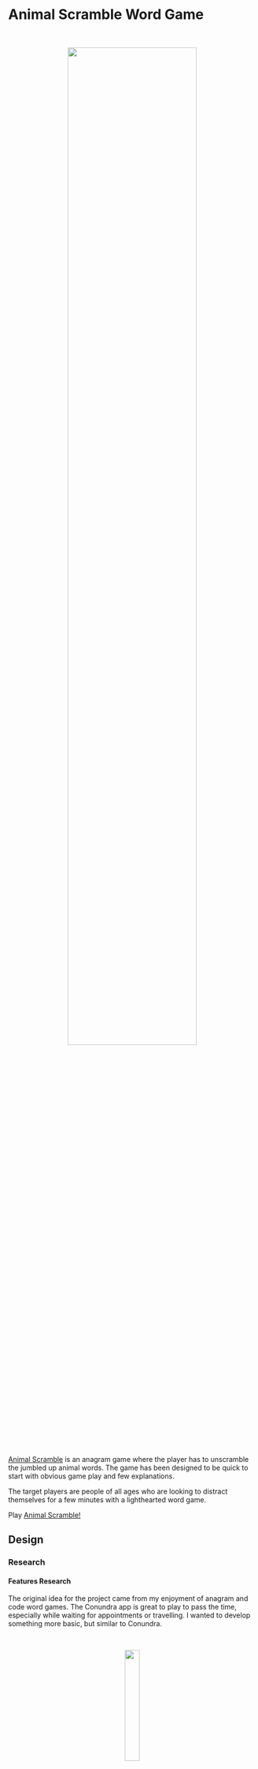 # Animal Scramble Word Game

<br>
<p align="center" width="100%">
    <img width="72%" src="documentation/animal-scramble-demo.gif">
</p>
<br>

[Animal Scramble](https://jeskodes.github.io/word-scramble/) is an anagram game where the player has to unscramble the jumbled up animal words.
The game has been designed to be quick to start with obvious game play and few explanations.

The target players are people of all ages who are looking to distract themselves for a few minutes with a lighthearted word game.

Play [Animal Scramble!](https://jeskodes.github.io/word-scramble/)

## Design

### Research

#### Features Research

The original idea for the project came from my enjoyment of anagram and code word games. The Conundra app is great to play to pass the
time, especially while waiting for appointments or travelling. I wanted to develop something more basic, but similar to Conundra.

<br>
<p align="center" width="100%">
    <img width="24%" src="documentation/conundra-demo.gif">
</p>
<br>

Features of Conundra:

- Select three different levels: Practice, Easy, Hard.
- Gameplay: Buttons to scramble the word again, pass, start again. Scoreboard at the end showing correct and incorrect guesses.

#### Design Research

- I researched word game apps for layout and colour palette ideas.
- The main findings were that the apps used two - three colours, usually one being white, and green was a common main colour.
- Astra Wordsearch and Wordle-type games are two examples:

<br>
<p align="center" width="100%">
    <img width="60%" src="documentation/astra-wordsearch-research.png">
</p>
<br>
<br>
<p align="center" width="100%">
    <img width="60%" src="documentation/wordle-research.png">
</p>
<br>

##### Tutorial Research and Development:

I searched for JavaScript word scramble tutorials to develop my knowlege of JavaScript and which included the basic features I wanted to include in the game.

A large part of the functionality of Animal Scramble is based on a tutorial by Laurence Svekis: [JavaScript Create 5 Fun Word Games by Laurence Svekis](https://www.udemy.com/course/javascript-games/learn/lecture/22686281?start=120#content). Additions, deletions, substitutions and changes are noted in the code.

##### Word Scramble by Laurence Svekis - Final Game Play

<br>
<p align = "center" style="background-color: gray">
  <img src="documentation/word-scramble-udemy-demo.gif" width="30%" style = "border:2px solid gray">
</p>
</br>

I also referred to two similar tutorials by [CodingNepal.](https://www.youtube.com/watch?v=4-s3g_fU7Vg&t=992s)

##### Word Scramble by CodingNepal - Final Game Play

<br>
<p align = "center">
  <img src="documentation/codingnepal-word-scramble.gif" width="30%"> 
</p>
</br>

### Design

- A minimally cluttered single gameplay container which the user can pick up and play almost immediately.
- Intuitive game play: minimal text on the page and only a few instructions needed to understand game play.
- Slight use of border-radius for container, buttons and input box.
- Typeface: Serif font for labels such as name of game, buttons - slightly 70's style; used [google fonts](https://fonts.google.com/)
  Patua One. Sans-serif font for input box and displaying correct word; used [google fonts](https://fonts.google.com/) Roboto.
- Colour Palette: Despite research that word games tend to use a more muted colour palette with an emphasis on greens and white, the Animal Scramble game is targeted at users of all ages from 10yrs upwards. Animal Scramble's aim is to be lighthearted and fun. Therefore a more brightly coloured, retro theme and typeface was chosen with a colour palette to reflect this:

<br>
<p align = "center">
  <img src="documentation/colour-palette-ws.png" width="39%"/>
</p>
</br>

<br>
<p align = "center">
  <img src="documentation/animal-scramble-static-img.png" width="39%"/>
</p>
</br>

#### Wireframes

<br>
<p align="center" width="100%">
    <img width="72%" src="documentation\wireframes-animal-scramble.png">
</p>
<br>

#### Wireframes
- Starting from a desktop first approach. 
- Main gameplay in a fixed sized <div> container; media queries will be applied if needed for tablet and mobile. 
- Three different displays of content controlled with JavaScript: 
  - Start Page
  - Game Play
  - Game Over

## User Stories and Features

#### User Story 1:

1. As a child of approximately 8 - 13yrs who likes word games.
2. I want a quick game to keep me occupied.
3. So that I can test my skills and won't get bored travelling or waiting.

#### User Story 2:

1. As an adult who enjoys word games.
2. I want a quick game that will challenge me and keep me occupied.
3. So that I can relax with an engaging challenge.

#### User Story 3:

1. As an adult who enjoys word games.
2. I want a quick game that will challenge me and keep me occupied.
3. So that I can pass the time while waiting or travelling.

#### User Story 4:

1. As an older adult who enjoys word games and is retired.
2. I want a quick game that will challenge me.
3. So that I can keep my mind sharp.

##### User Steps:

- General search: SEO tags - brain-training, conundrum, letters and words, anagram, game, guessing, words, scramble, animals.

- Easily open the app/webpage and play Animal Scramble straight away. The design communicates how to play without the need for lots of explanations.

##### Minimum Viable Product: Features and Acceptance Criteria:

- Single page.
- The user first arrives at the game title and game play.
- Start Button.
- Input box for guessing the word.
- Answer: The correct answer is always shown after the guess, whether the user guesses correctly or incorrectly.
- Next Button for next word.
- A way to skip a guess.
- A restart button to start a new game.
- Scoring.
- Accessibility: Tab controls can be used to play the game.

## Technologies Used

- JavaScript, HTML and CSS.
- VScode - Coding Editor.
- Chrome Dev tools
- [Google Fonts.](https://fonts.google.com/)
- [Favicon Icons](https://favicon.io)
- [fontawesome](https://fontawesome.com/) for social media icons.
- [github](https://github.com/) version control.
- [Repl:it](https://replit.com/) for experimenting with code.
- [Axe dev tools](https://www.deque.com/axe/devtools/) to test accessibility.
- [Webaim](https://wave.webaim.org/) WCAG Contrast checker.
- [W3C CSS Validation Service](https://wave.webaim.org/) to validate css.
- [W3C Markup Validation Service](https://validator.w3.org/#validate_by_input) to validate html.
- [JSON Formatter - Convert Array to JSON](https://jsonformatter.curiousconcept.com/#)
- [Validating JSON Object: jsonlint.com](https://jsonlint.com/)
- [JavaScript Linting: jshint.com](https://jshint.com/)
- [Convert mp4 to gif using ezgif.com](https://ezgif.com/)

## Current Features

<br>
<p align="center" width="100%">
    <img src="documentation/animal-scramble-demo.gif" width="68%">
</p>
<br>

### Main Game Area
- Background image covers entire screen. 
- One main section with fixed div container for whole game. 
- Footer with link to [github profile](https://github.com/jeskodes).

#### Start Game
- Title 
- Rules
- Start button
<br>
<p align="center" width="100%">
    <img src="documentation\start-game.png"width="33%">
</p>
<br>

#### Game Play
- Title
- Dynamic Scoreboard
- Scrambled word
- Input box to type in guess.
- Placeholder text in textarea "Enter to Skip". 
- Restart button
<br>
<p align="center" width="100%">
    <img src="documentation\gameplay.png"width="33%">
</p>
<br>

Make a guess, then
- Title
- Scrambled word unscrambles with correct or incorrect guess. 
- Scrambled word background goes blue for correct or pink for incorrect. 
- Button "Click for Next Word"
- Restart button.
<br>
<p align="center" width="100%">
    <img src="documentation\guess-word.png"width="33%">
</p>
<br>

After 5 guesses (correct or incorrect) then
- Game Over
- Score
- Restart button.
<br>
<p align="center" width="100%">
    <img src="documentation\game-over.png"width="33%">
</p>
<br>

#### Restart Button
- Reloads page. 
- Animation used to smooth transition. 

#### Buttons
- :hover used to change color. 
- cursor pointer added. 

### Features for Future Versions:

- Fix accessibility issue so can use tab controls to play game; split game into more functions so greater flexibility. 
- Add to Json File and create levels of difficulty, Easy, Medium, Hard. 
- Add additional categories, e.g. Food, Countries, Actions; add different start pages and themes for each category. 
- Add buttons to choose difficulty level. 
- Store the 5 words per game in a temporary array with for loop and create scoreboard at end showing correct and incorrect words. 
- Best of 5 games then final score. 
- Timer.
- Split scrambled word into individual tiles. 
- Experiment with ["Fisher-Yates" shuffle algorithim](https://www.geeksforgeeks.org/shuffle-a-given-array-using-fisher-yates-shuffle-algorithm/) to randomise selection of words. 
- More celebratory and dynamic "Game Over" or "You Won". 

## Testing

### BUGS

#### Accessibility Bugs

**BUG**
- The player is using tab controls.
- The player presses "Enter" to play the game and for the next word.
- The winChecker() function - which checks if the words match - immediately checks the word and the player cannot make a guess. The game cannot be played without using the mouse.

<br>
<p align = "center">
  <img src="documentation/bug-accessibility-can't-use-tab-controls.gif" width="60%"/>
</p>
</br>

**Fixes**

1. Make input textbox visible throughout. This resulted in two further bugs: - The target word persisted and any press on “Enter” resulted in getting an infinite number of correct scores on the same correct guess. - The input (inWord) could be displayed but was disabled.
<p align = "center">
  <img src="documentation\fix1-bug-ax-tab.png" width="60%"/>
</p>

2. Added eventListener to stop default behaviour when pressing Enter - did not fix(removed).
3. Separated out functions to create a separate function after winChecker().
4. Added `btn.onfocus();` after function checked if words matched - this worked to automatically focus on the button but did not fix the bug.

**Result**
- Unable to fix the bug. This would be targeted in later versions with a separate function at the point of refreshing the scrambled word. 
It is disappointing that Animal Scramble V1 is not accessible using tab controls.

#### Game Play General Bugs 
**BUG** 
- The output(myWordsFromJson) does not unscramble the target word, even if they guess incorrectly so the player won't know what the right answer was; this could cause the player frustration. 

**Fix**
 - Add line of code to winChecker() fucntion - both correct and incorrect guesses: 

 <br>
<p align = "center">
  <img src="documentation/bug-fix-unscramble-word.png" width="60%"/>
</p>
</br>


 **BUG**
 - Gameplay does not stop at 5 turns and can play an infinite amout of times if keep guessing incorrectly. 

  <br>
<p align = "center">
  <img src="documentation/BUG-infinite-turns.png" width="33%"/>
</p>
</br>


 **Fix**
 -Create maxGuesses variable to count guesses and add to gamePlay() function; stop play at 5 guesses.  


```javascript 

function gamePlay() {
  if (myWordsFromJson.length <= 0 || maxGuesses === 5) {
    //EDIT: Add in "or" maxGuesses for game over.
    console.log("game over");
    console.log(maxGuesses);`
    
```

**BUG**
- Game play stops at 5 turns but the player has no way to play again unless they refresh the page. 

**Fix**
- Add restart-btn. 

```javascript
const restart = document.createElement("button");
```

- Add EventListener to restart button to refresh page when clicked. 

```javascript
restart.addEventListener("click", (e) => {
  window.location.reload();
});
```

**BUG**
- When refresh page the transition is jerky. 

**Fix**
- Add CSS animation to start of game to mask. 

**BUG**
- User testing reported that on android there was no way to press "Enter" to skip; the "go" button did not work. 

**Fix**

- Added EventListener for pressing "go" when focus on input box = carry out winChecker function. 

```javascript

inWord.addEventListener("keyup", (e) => {
  console.log(e);
  if (inWord.value.length === game.sel.length || e.key === "Enter") {
    winChecker(); //run the winChecker function
  }
});

```

#### Textbox Specific Bugs

**BUG**
- Initially used four animal words in array inside script.js to scramble; the words were four letters in length or shorter. 
- Added larger array of animal words to separate js file and the text went outside of input and output boxes. 

**Fix**
- Added classes to inWord(textbox) and myWordsFromJson (scrambled words) and styled with CSS. 
- Additionally added classes to start and refresh buttons in order to style in CSS. 

**BUG**
- User testing on ios reported that the game was showing an incorrect response as correct. 
- Investigation revealed that the words were being autocorrected across multiple devices. 

**Fix**
- Add autocomplete = "off" spellcheck = "false" to input html. 

```html

<section class = "game-play">
  <div id="game-area">
    <h1 id="heading-wordscramble">Animal Scramble</h1>
      <input type="text" class ="input-text" id = "input-word" name = "inputtext" autocomplete = "off" spellcheck = "false" autocomplete = "off" placeholder = 'Press Enter to Skip' aria-label="Type word here" 

```


**BUG**

- Can enter numbers and special characters into input box. 

**Fix**
- Add JavaScript code snippet to html to only allow letters. 

```javascript 

      onkeypress="return (event.charCode > 64 && 
	    event.charCode < 91) || (event.charCode > 96 && event.charCode < 123)"
      
```

**BUG**

- Input box is case sensitive and counting guesses in lowercase and caps as wrong. 
- Investigation with DevTools showed correct guess in console log as incorrect: 

<p align = "center">
  <img src="documentation/BUG-case-sensitive-textbox.png" width="60%"/>
</p>


**Fix**

- Add toLowerCase() to winChecker() function. 

```javascript

function winChecker() {
  if (inWord.value.toLowerCase() == game.sel) {
    //EDIT: added .toLowerCase()
    
```
### Verification

### Responsiveness

  <br>
<p align = "center">
  <img src="documentation/animal-scramble-responsive.png" width="60%"/>
</p>
</br>

[Animal Scramble](https://jeskodes.github.io/word-scramble/) is responsive across a large range of devices. There are no media queries needed as:
-  The main game container div is set at a fixed size using rem.
-  The input box, buttons and output div are also set to a fixed size using rem so the format does not break when resized. 
- Responsiveness was tested using Chrome DevTools, [Responsivedesignchecker.com](https://responsivedesignchecker.com), and user testing on Android Phone, ios ipad air 2, iphone SE 2020, iphone 10, windows laptop 1600 x 1200.

---

### Axe Chrome DevTools and WebAIM Contrast Checker

- No issues raised. 
  <br>
<p align = "center">
  <img src="documentation/ax-testing-animal-scramble.png" width="68%"/>
</p>
</br>

---

## Validator Testing

### JSHint Validator

There were no warnings or errors when passed through the [JSHint](https://jshint.com/) validator. 

<br>
<p align = "center">
  <img src="documentation\jshint-validator.png" width="60%"/>
</p>
</br>

### W3C CSS Validation Service

The [W3C CSS Validation Service](https://jigsaw.w3.org/css-validator/#validate_by_input) found no errors. 

### W3C Markup Validation Service

##### The [W3C Markup Validation Service](https://validator.w3.org/#validate_by_input) was used to validate the HTML.

Following minor fixes such as an unclosed <div>, a quotation mark the wrong way round in the meta data and two duplicate attributes, the HTML passed with no warnings or errors.

---

## Deployment

[Animal Scramble](https://jeskodes.github.io/word-scramble/) was deployed using git, github and vscode.

## Credits

- [JavaScript Create 5 Fun Word Games by Laurence Svekis](https://www.udemy.com/course/javascript-games/learn/lecture/22686281?start=120#content)
- [Word Scramble Game Youtube Tutorial by Coding Nepal](https://www.youtube.com/watch?v=4-s3g_fU7Vg&t=992s)
- [Word Scramble Game Tutorial by Coding Nepal](https://www.codingnepalweb.com/word-scramble-game-html-javascript/)

- [Youtube Tutorial: 3 Ways to code Rock Paper Scissors with Ania Kubow](https://www.youtube.com/watch?v=RwFeg0cEZvQ)

- [Git Hub Repo - Learning how to add reset button and replay](https://github.com/mariaalouisaa/pokemon-top-trumps/blob/main/index.html)

- [Tic Tac Toe Tutorial - Research how to refresh game](https://www.youtube.com/watch?v=JsErMawwdOw)

- [W3 Explanation of keyboard and mouse events: w3.org](https://www.w3.org/WAI/GL/WCAG20/WD-WCAG20-TECHS-20071102/SCR20.html)

- [JavaScript Keyboard Events Tutorial: the keyup and keydown Event Listeners](https://www.youtube.com/watch?v=OiYmhhe6Inc)

- [Youtube Tutorial Event Handlers and Event Listeners](https://www.youtube.com/watch?v=xogpUfUL5kY)

- [Tutorial Listening to Multiple Events in Vanilla JS](https://gomakethings.com/listening-to-multiple-events-in-vanilla-js/)

- [Animals Array](https://gist.github.com/borlaym/585e2e09dd6abd9b0d0a)

- [Colour Palettes and Hex Codes: coolor.co](https://coolors.co/)

- [Background Image from iStockPhoto.com](https://www.istockphoto.com/)

- [Make Reload of Page Smoother with CSS Animation and @keyframes: geeksforgeeks.org](https://www.geeksforgeeks.org/how-to-create-fade-in-effect-on-page-load-using-css/)

- [JSON Formatter - Convert Array to JSON](https://jsonformatter.curiousconcept.com/#)

- [Create new button from tutorial: www.3schools.in](<https://www.3schools.in/2022/08/how-to-create-button-with-id-js.html#:~:text=Use%20the%20createElement()%20method%20and%20set%20in%20a%20variable,an%20id%20to%20that%20button>)

- [Hex Colors from Background Image: imagecolorpicker.com](https://imagecolorpicker.com/)

- [YouTube: JavaScript Array Methods You Should Know | JSON | Object Arrays
](https://www.youtube.com/watch?v=kMVMxyp0KVo)

- [Validating JSON Object: jsonlint.com](https://jsonlint.com/)

- [Favicon Icons: favicon.io](favicon.io)

- [JavaScript Linting: jshint.com](https://jshint.com/)

- [Convert mp4 to gif using ezgif.com](https://ezgif.com/)

- [Center align an img in README.md from stack overflow](https://stackoverflow.com/questions/12090472/how-do-i-center-an-image-in-the-readme-md-file-on-github/62383408#62383408)

- [Video Bugs and Functionality Using Bandicam.com](https://www.bandicam.com/)
